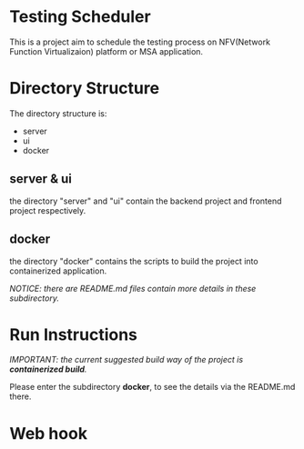 # Testing Scheduler
This is a project aim to schedule the testing process on NFV(Network Function Virtualizaion) platform or MSA application.

# Directory Structure
The directory structure is:
- server
- ui
- docker
## server & ui
the directory "server" and "ui" contain the backend project and frontend project respectively.
## docker
the directory "docker" contains the scripts to build the project into containerized application.

*NOTICE: there are README.md files contain more details in these subdirectory.*

# Run Instructions
*IMPORTANT: the current suggested build way of the project is **containerized build**.*

Please enter the subdirectory **docker**, to see the details via the README.md there.

# Web hook
